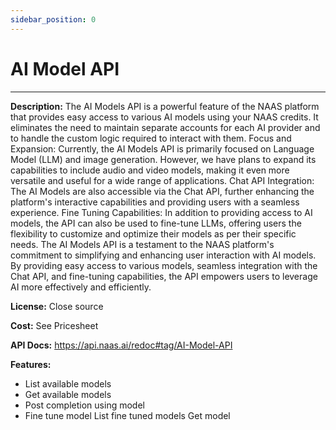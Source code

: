 ```yaml
---
sidebar_position: 0
---
```


# AI Model API
---

**Description:** The AI Models API is a powerful feature of the NAAS platform that provides easy access to various AI models using your NAAS credits. It eliminates the need to maintain separate accounts for each AI provider and to handle the custom logic required to interact with them.
Focus and Expansion: Currently, the AI Models API is primarily focused on Language Model (LLM) and image generation. However, we have plans to expand its capabilities to include audio and video models, making it even more versatile and useful for a wide range of applications.
Chat API Integration: The AI Models are also accessible via the Chat API, further enhancing the platform's interactive capabilities and providing users with a seamless experience.
Fine Tuning Capabilities: In addition to providing access to AI models, the API can also be used to fine-tune LLMs, offering users the flexibility to customize and optimize their models as per their specific needs.
The AI Models API is a testament to the NAAS platform's commitment to simplifying and enhancing user interaction with AI models. By providing easy access to various models, seamless integration with the Chat API, and fine-tuning capabilities, the API empowers users to leverage AI more effectively and efficiently.

**License:** Close source

**Cost:** See Pricesheet

**API Docs:** https://api.naas.ai/redoc#tag/AI-Model-API 

**Features:** 
- List available models
- Get available models
- Post completion using model
- Fine tune model
List fine tuned models
Get model
